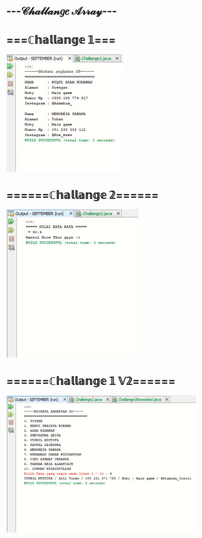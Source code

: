 # ---𝒞𝒽𝒶𝓁𝓁𝒶𝓃𝑔𝑒 𝒜𝓇𝓇𝒶𝓎---

# ===ℂ𝕙𝕒𝕝𝕝𝕒𝕟𝕘𝕖 𝟙===
![Alt text](https://github.com/Syihabuddinsanni/Challange3/blob/master/Challange1.png)



# ======ℂ𝕙𝕒𝕝𝕝𝕒𝕟𝕘𝕖 𝟚======
![Alt text](https://github.com/Syihabuddinsanni/Challange3/blob/master/Challange2.png)



# ======ℂ𝕙𝕒𝕝𝕝𝕒𝕟𝕘𝕖 𝟙 𝕍𝟚======
![Alt text](https://github.com/Syihabuddinsanni/Challange3/blob/master/IsengIseng%20aja.png)
